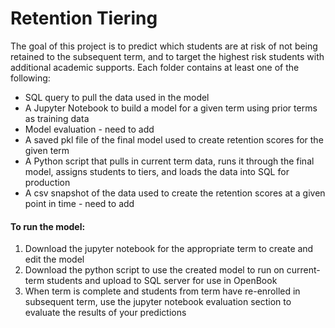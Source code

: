 # Retention Tiering

The goal of this project is to predict which students are at risk of not being retained to the subsequent term, and to target the highest risk students with additional academic supports. Each folder contains at least one of the following:
* SQL query to pull the data used in the model
* A Jupyter Notebook to build a model for a given term using prior terms as training data
* Model evaluation - need to add
* A saved pkl file of the final model used to create retention scores for the given term
* A Python script that pulls in current term data, runs it through the final model, assigns students to tiers, and loads the data into SQL for production 
* A csv snapshot of the data used to create the retention scores at a given point in time - need to add

#### To run the model:
1. Download the jupyter notebook for the appropriate term to create and edit the model
2. Download the python script to use the created model to run on current-term students and upload to SQL server for use in OpenBook
3. When term is complete and students from term have re-enrolled in subsequent term, use the jupyter notebook evaluation section to evaluate the results of your predictions
